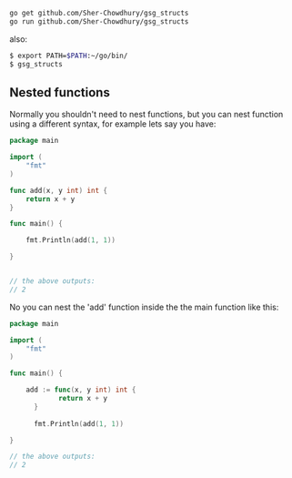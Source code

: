 ```bash
go get github.com/Sher-Chowdhury/gsg_structs
go run github.com/Sher-Chowdhury/gsg_structs
```

also: 

```bash
$ export PATH=$PATH:~/go/bin/
$ gsg_structs

```



## Nested functions


Normally you shouldn't need to nest functions, but you can nest function using a different syntax, for example lets say you have:


```go
package main

import (
	"fmt"
)

func add(x, y int) int {
	return x + y
}

func main() {

	fmt.Println(add(1, 1))

}


// the above outputs:
// 2
```

No you can nest the 'add' function inside the the main function like this:


```go
package main

import (
	"fmt"
)

func main() {

    add := func(x, y int) int {
	   		return x + y
	  }
    
	  fmt.Println(add(1, 1))

}

// the above outputs:
// 2
```
